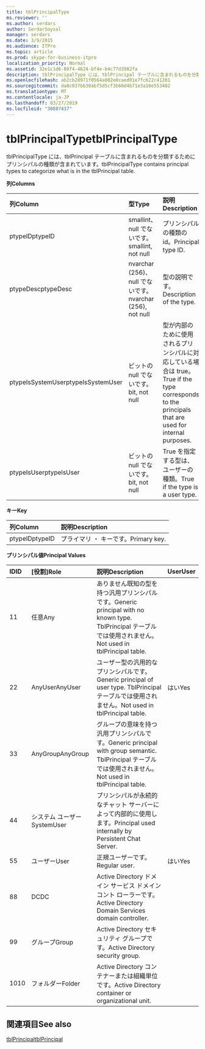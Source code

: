 ```yaml
---
title: tblPrincipalType
ms.reviewer: ''
ms.author: serdars
author: SerdarSoysal
manager: serdars
ms.date: 3/9/2015
ms.audience: ITPro
ms.topic: article
ms.prod: skype-for-business-itpro
localization_priority: Normal
ms.assetid: 32e1c1d6-80f4-4624-bf4e-b4c77d3982fa
description: tblPrincipalType には、tblPrincipal テーブルに含まれるものを分類するためにプリンシパルの種類が含まれています。
ms.openlocfilehash: ab2cb28971f0564a082e0caed01e7fc622c41201
ms.sourcegitcommit: da8c037bb30abf5d5cf3b60d4b71e3a10e553402
ms.translationtype: MT
ms.contentlocale: ja-JP
ms.lasthandoff: 03/27/2019
ms.locfileid: "30887437"
---
```

# <a name="tblprincipaltype"></a><span data-ttu-id="b4e4d-103">tblPrincipalType</span><span class="sxs-lookup"><span data-stu-id="b4e4d-103">tblPrincipalType</span></span>
 
<span data-ttu-id="b4e4d-104">tblPrincipalType には、tblPrincipal テーブルに含まれるものを分類するためにプリンシパルの種類が含まれています。</span><span class="sxs-lookup"><span data-stu-id="b4e4d-104">tblPrincipalType contains principal types to categorize what is in the tblPrincipal table.</span></span>
  
<span data-ttu-id="b4e4d-105">**列**</span><span class="sxs-lookup"><span data-stu-id="b4e4d-105">**Columns**</span></span>

|<span data-ttu-id="b4e4d-106">**列**</span><span class="sxs-lookup"><span data-stu-id="b4e4d-106">**Column**</span></span>|<span data-ttu-id="b4e4d-107">**型**</span><span class="sxs-lookup"><span data-stu-id="b4e4d-107">**Type**</span></span>|<span data-ttu-id="b4e4d-108">**説明**</span><span class="sxs-lookup"><span data-stu-id="b4e4d-108">**Description**</span></span>|
|:-----|:-----|:-----|
|<span data-ttu-id="b4e4d-109">ptypeID</span><span class="sxs-lookup"><span data-stu-id="b4e4d-109">ptypeID</span></span>  <br/> |<span data-ttu-id="b4e4d-110">smallint、null でないです。</span><span class="sxs-lookup"><span data-stu-id="b4e4d-110">smallint, not null</span></span>  <br/> |<span data-ttu-id="b4e4d-111">プリンシパルの種類の id。</span><span class="sxs-lookup"><span data-stu-id="b4e4d-111">Principal type ID.</span></span>  <br/> |
|<span data-ttu-id="b4e4d-112">ptypeDesc</span><span class="sxs-lookup"><span data-stu-id="b4e4d-112">ptypeDesc</span></span>  <br/> |<span data-ttu-id="b4e4d-113">nvarchar (256)、null でないです。</span><span class="sxs-lookup"><span data-stu-id="b4e4d-113">nvarchar (256), not null</span></span>  <br/> |<span data-ttu-id="b4e4d-114">型の説明です。</span><span class="sxs-lookup"><span data-stu-id="b4e4d-114">Description of the type.</span></span>  <br/> |
|<span data-ttu-id="b4e4d-115">ptypeIsSystemUser</span><span class="sxs-lookup"><span data-stu-id="b4e4d-115">ptypeIsSystemUser</span></span>  <br/> |<span data-ttu-id="b4e4d-116">ビットの null でないです。</span><span class="sxs-lookup"><span data-stu-id="b4e4d-116">bit, not null</span></span>  <br/> |<span data-ttu-id="b4e4d-117">型が内部のために使用されるプリンシパルに対応している場合は true。</span><span class="sxs-lookup"><span data-stu-id="b4e4d-117">True if the type corresponds to the principals that are used for internal purposes.</span></span>  <br/> |
|<span data-ttu-id="b4e4d-118">ptypeIsUser</span><span class="sxs-lookup"><span data-stu-id="b4e4d-118">ptypeIsUser</span></span>  <br/> |<span data-ttu-id="b4e4d-119">ビットの null でないです。</span><span class="sxs-lookup"><span data-stu-id="b4e4d-119">bit, not null</span></span>  <br/> |<span data-ttu-id="b4e4d-120">True を指定する型は、ユーザーの種類。</span><span class="sxs-lookup"><span data-stu-id="b4e4d-120">True if the type is a user type.</span></span>  <br/> |
   
<span data-ttu-id="b4e4d-121">**キー**</span><span class="sxs-lookup"><span data-stu-id="b4e4d-121">**Key**</span></span>

|<span data-ttu-id="b4e4d-122">**列**</span><span class="sxs-lookup"><span data-stu-id="b4e4d-122">**Column**</span></span>|<span data-ttu-id="b4e4d-123">**説明**</span><span class="sxs-lookup"><span data-stu-id="b4e4d-123">**Description**</span></span>|
|:-----|:-----|
|<span data-ttu-id="b4e4d-124">ptypeID</span><span class="sxs-lookup"><span data-stu-id="b4e4d-124">ptypeID</span></span>  <br/> |<span data-ttu-id="b4e4d-125">プライマリ ・ キーです。</span><span class="sxs-lookup"><span data-stu-id="b4e4d-125">Primary key.</span></span>  <br/> |
   
<span data-ttu-id="b4e4d-126">**プリンシパル値**</span><span class="sxs-lookup"><span data-stu-id="b4e4d-126">**Principal Values**</span></span>

|<span data-ttu-id="b4e4d-127">**ID**</span><span class="sxs-lookup"><span data-stu-id="b4e4d-127">**ID**</span></span>|<span data-ttu-id="b4e4d-128">**[役割]**</span><span class="sxs-lookup"><span data-stu-id="b4e4d-128">**Role**</span></span>|<span data-ttu-id="b4e4d-129">**説明**</span><span class="sxs-lookup"><span data-stu-id="b4e4d-129">**Description**</span></span>|<span data-ttu-id="b4e4d-130">**User**</span><span class="sxs-lookup"><span data-stu-id="b4e4d-130">**User**</span></span>|
|:-----|:-----|:-----|:-----|
|<span data-ttu-id="b4e4d-131">1</span><span class="sxs-lookup"><span data-stu-id="b4e4d-131">1</span></span>  <br/> |<span data-ttu-id="b4e4d-132">任意</span><span class="sxs-lookup"><span data-stu-id="b4e4d-132">Any</span></span>  <br/> |<span data-ttu-id="b4e4d-133">ありません既知の型を持つ汎用プリンシパルです。</span><span class="sxs-lookup"><span data-stu-id="b4e4d-133">Generic principal with no known type.</span></span> <span data-ttu-id="b4e4d-134">TblPrincipal テーブルでは使用されません。</span><span class="sxs-lookup"><span data-stu-id="b4e4d-134">Not used in tblPrincipal table.</span></span>  <br/> ||
|<span data-ttu-id="b4e4d-135">2</span><span class="sxs-lookup"><span data-stu-id="b4e4d-135">2</span></span>  <br/> |<span data-ttu-id="b4e4d-136">AnyUser</span><span class="sxs-lookup"><span data-stu-id="b4e4d-136">AnyUser</span></span>  <br/> |<span data-ttu-id="b4e4d-137">ユーザー型の汎用的なプリンシパルです。</span><span class="sxs-lookup"><span data-stu-id="b4e4d-137">Generic principal of user type.</span></span> <span data-ttu-id="b4e4d-138">TblPrincipal テーブルでは使用されません。</span><span class="sxs-lookup"><span data-stu-id="b4e4d-138">Not used in tblPrincipal table.</span></span>  <br/> |<span data-ttu-id="b4e4d-139">はい</span><span class="sxs-lookup"><span data-stu-id="b4e4d-139">Yes</span></span>  <br/> |
|<span data-ttu-id="b4e4d-140">3</span><span class="sxs-lookup"><span data-stu-id="b4e4d-140">3</span></span>  <br/> |<span data-ttu-id="b4e4d-141">AnyGroup</span><span class="sxs-lookup"><span data-stu-id="b4e4d-141">AnyGroup</span></span>  <br/> |<span data-ttu-id="b4e4d-142">グループの意味を持つ汎用プリンシパルです。</span><span class="sxs-lookup"><span data-stu-id="b4e4d-142">Generic principal with group semantic.</span></span> <span data-ttu-id="b4e4d-143">TblPrincipal テーブルでは使用されません。</span><span class="sxs-lookup"><span data-stu-id="b4e4d-143">Not used in tblPrincipal table.</span></span>  <br/> ||
|<span data-ttu-id="b4e4d-144">4</span><span class="sxs-lookup"><span data-stu-id="b4e4d-144">4</span></span>  <br/> |<span data-ttu-id="b4e4d-145">システム ユーザー</span><span class="sxs-lookup"><span data-stu-id="b4e4d-145">SystemUser</span></span>  <br/> |<span data-ttu-id="b4e4d-146">プリンシパルが永続的なチャット サーバーによって内部的に使用します。</span><span class="sxs-lookup"><span data-stu-id="b4e4d-146">Principal used internally by Persistent Chat Server.</span></span>  <br/> ||
|<span data-ttu-id="b4e4d-147">5</span><span class="sxs-lookup"><span data-stu-id="b4e4d-147">5</span></span>  <br/> |<span data-ttu-id="b4e4d-148">ユーザー</span><span class="sxs-lookup"><span data-stu-id="b4e4d-148">User</span></span>  <br/> |<span data-ttu-id="b4e4d-149">正規ユーザーです。</span><span class="sxs-lookup"><span data-stu-id="b4e4d-149">Regular user.</span></span>  <br/> |<span data-ttu-id="b4e4d-150">はい</span><span class="sxs-lookup"><span data-stu-id="b4e4d-150">Yes</span></span>  <br/> |
|<span data-ttu-id="b4e4d-151">8</span><span class="sxs-lookup"><span data-stu-id="b4e4d-151">8</span></span>  <br/> |<span data-ttu-id="b4e4d-152">DC</span><span class="sxs-lookup"><span data-stu-id="b4e4d-152">DC</span></span>  <br/> |<span data-ttu-id="b4e4d-153">Active Directory ドメイン サービス ドメイン コント ローラーです。</span><span class="sxs-lookup"><span data-stu-id="b4e4d-153">Active Directory Domain Services domain controller.</span></span>  <br/> ||
|<span data-ttu-id="b4e4d-154">9</span><span class="sxs-lookup"><span data-stu-id="b4e4d-154">9</span></span>  <br/> |<span data-ttu-id="b4e4d-155">グループ</span><span class="sxs-lookup"><span data-stu-id="b4e4d-155">Group</span></span>  <br/> |<span data-ttu-id="b4e4d-156">Active Directory セキュリティ グループです。</span><span class="sxs-lookup"><span data-stu-id="b4e4d-156">Active Directory security group.</span></span>  <br/> ||
|<span data-ttu-id="b4e4d-157">10</span><span class="sxs-lookup"><span data-stu-id="b4e4d-157">10</span></span>  <br/> |<span data-ttu-id="b4e4d-158">フォルダー</span><span class="sxs-lookup"><span data-stu-id="b4e4d-158">Folder</span></span>  <br/> |<span data-ttu-id="b4e4d-159">Active Directory コンテナーまたは組織単位です。</span><span class="sxs-lookup"><span data-stu-id="b4e4d-159">Active Directory container or organizational unit.</span></span>  <br/> ||
   
## <a name="see-also"></a><span data-ttu-id="b4e4d-160">関連項目</span><span class="sxs-lookup"><span data-stu-id="b4e4d-160">See also</span></span>

[<span data-ttu-id="b4e4d-161">tblPrincipal</span><span class="sxs-lookup"><span data-stu-id="b4e4d-161">tblPrincipal</span></span>](tblprincipal.md)
